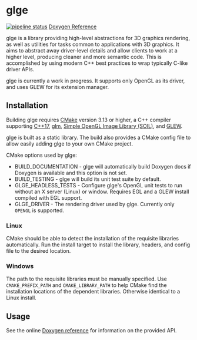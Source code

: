 glge
======
[![pipeline status](https://gitlab.com/mrhatch/glge/badges/master/pipeline.svg)](https://gitlab.com/mrhatch/glge/commits/master) [Doxygen Reference](https://mrhatch.gitlab.io/glge)

glge is a library providing high-level abstractions for 3D graphics rendering, 
as well as utilities for tasks common to applications with 3D graphics. It 
aims to abstract away driver-level details and allow clients to work at a
higher level, producing cleaner and more semantic code. This is accomplished
by using modern C++ best practices to wrap typically C-like driver APIs.

glge is currently a work in progress. It supports only OpenGL as its driver,
and uses GLEW for its extension manager.

## Installation
Building glge requires [CMake](https://cmake.org/download/) version 3.13 or higher, 
a C++ compiler supporting [C++17](https://en.cppreference.com/w/cpp/compiler_support),
[glm](https://glm.g-truc.net/0.9.9/index.html), 
[Simple OpenGL Image Library (SOIL)](https://www.lonesock.net/soil.html), and
[GLEW](http://glew.sourceforge.net/).

glge is built as a static library. The build also provides a CMake config
file to allow easily adding glge to your own CMake project.

CMake options used by glge:
* BUILD_DOCUMENTATION - glge will automatically build Doxygen docs if Doxygen 
is available and this option is not set. 
* BUILD_TESTING - glge will build its unit test suite by default.
* GLGE_HEADLESS_TESTS - Configure glge's OpenGL unit tests to run without an 
X server (Linux) or window. Requires EGL and a GLEW install compiled with 
EGL support.
* GLGE_DRIVER - The rendering driver used by glge. Currently only `OPENGL` is supported.

### Linux
CMake should be able to detect the installation of the requisite libraries 
automatically. Run the install target to install the library, headers,
and config file to the desired location.

### Windows
The path to the requisite libraries must be manually specified. Use 
`CMAKE_PREFIX_PATH` and `CMAKE_LIBRARY_PATH` to help CMake find the
installation locations of the dependent libraries. Otherwise 
identical to a Linux install.

## Usage
See the online [Doxygen reference](https://mrhatch.gitlab.io/glge/) 
for information on the provided API.
